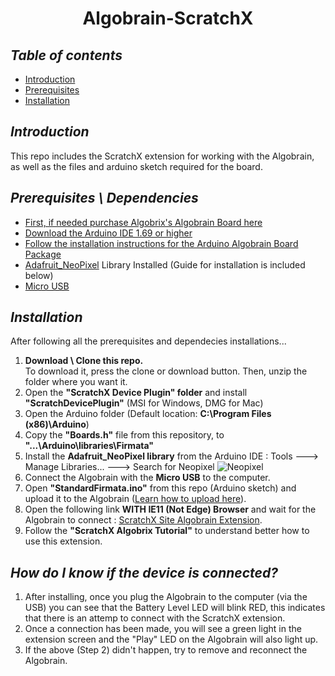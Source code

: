<h1 align="center">Algobrain-ScratchX</h1>

## *Table of contents*
- [Introduction](https://github.com/AlgobrixCoding/Algobrain-ScratchX#introduction)
- [Prerequisites](https://github.com/AlgobrixCoding/Algobrain-ScratchX#prerequisites--dependencies)
- [Installation](https://github.com/AlgobrixCoding/Algobrain-ScratchX#installation)

## *Introduction*
This repo includes the ScratchX extension for working with the Algobrain, as well as the files and arduino sketch required for the board.

## *Prerequisites \ Dependencies*
- [First, if needed purchase Algobrix's Algobrain Board here](http://www.algobrix.com/)
- [Download the Arduino IDE 1.69 or higher](https://www.arduino.cc)
- [Follow the installation instructions for the Arduino Algobrain Board Package](https://github.com/AlgobrixCoding/Algobrain-Board)
- [Adafruit_NeoPixel](https://github.com/adafruit/Adafruit_NeoPixel) Library Installed (Guide for installation is included below)
- [Micro USB](https://www.amazon.com/s?k=Micro%20USB)

## *Installation*
After following all the prerequisites and dependecies installations...
1. **Download \ Clone this repo.**<br>To download it, press the clone or download button. Then, unzip the folder where you want it.
2. Open the **"ScratchX Device Plugin" folder** and install **"ScratchDevicePlugin"** (MSI for Windows, DMG for Mac)
3. Open the Arduino folder (Default location: **C:\Program Files (x86)\Arduino**)
4. Copy the **"Boards.h"** file from this repository, to **"...\Arduino\libraries\Firmata"**
5. Install the **Adafruit_NeoPixel library** from the Arduino IDE : Tools ---> Manage Libraries... ---> Search for Neopixel
![Neopixel](https://i.imgur.com/F80jUsA.png)
6. Connect the Algobrain with the **Micro USB** to the computer.
7. Open **"StandardFirmata.ino"** from this repo (Arduino sketch) and upload it to the Algobrain ([Learn how to upload here](https://github.com/AlgobrixCoding/Algobrain-Board)).
8. Open the following link **WITH IE11 (Not Edge) Browser** and wait for the Algobrain to connect : [ScratchX Site Algobrain Extension](https://scratchx.org/?url=https://algobrixcoding.github.io/Algobrain-ScratchX/Algobrain.js).
9. Follow the **"ScratchX Algobrix Tutorial"** to understand better how to use this extension.

## *How do I know if the device is connected?*
1. After installing, once you plug the Algobrain to the computer (via the USB) you can see that the Battery Level LED will blink RED, this indicates that there is an attemp to connect with the ScratchX extension.
2. Once a connection has been made, you will see a green light in the extension screen and the "Play" LED on the Algobrain will also light up.
3. If the above (Step 2) didn't happen, try to remove and reconnect the Algobrain.
